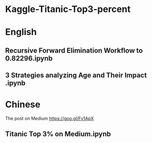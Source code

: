 # Kaggle-Titanic-Top3-percent

# English 

## Recursive Forward Elimination Workflow to 0.82296.ipynb 
    
## 3 Strategies analyzing Age and Their Impact .ipynb

# Chinese 

The post on Medium https://goo.gl/Fy1ApX

## Titanic Top 3% on Medium.ipynb
